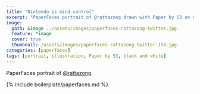 ```yaml
---
title: "Nintendo is mind control"
excerpt: "PaperFaces portrait of @rattazong drawn with Paper by 53 on an iPad."
image: 
  path: &image ../assets/images/paperfaces-rattazong-twitter.jpg 
  feature: *image
  cover: true
  thumbnail: /assets/images/paperfaces-rattazong-twitter-150.jpg
categories: [paperfaces]
tags: [portrait, illustration, Paper by 53, black and white]
---
```


PaperFaces portrait of [@rattazong](https://twitter.com/rattazong).

{% include boilerplate/paperfaces.md %}
